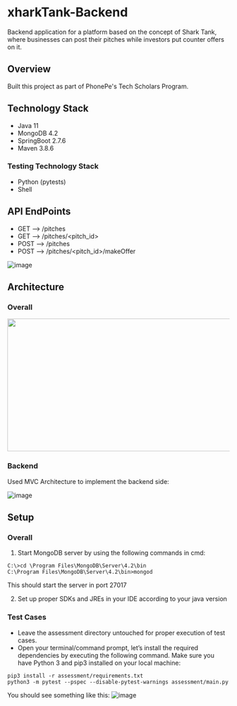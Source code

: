# xharkTank-Backend
Backend application for a platform based on the concept of Shark Tank, where businesses can post their pitches while investors put counter offers on it. 
## Overview
Built this project as part of PhonePe's Tech Scholars Program.
## Technology Stack
* Java 11
* MongoDB 4.2
* SpringBoot 2.7.6
* Maven 3.8.6
### Testing Technology Stack
* Python (pytests)
* Shell
## API EndPoints
* GET --> /pitches
* GET --> /pitches/<pitch_id>
* POST --> /pitches
* POST --> /pitches/<pitch_id>/makeOffer

![image](https://user-images.githubusercontent.com/58912231/204361023-d7a38d3e-bf1e-4bcb-83e4-80e4f769381e.png)

## Architecture
### Overall
<image src = "https://user-images.githubusercontent.com/58912231/204363014-2b86356d-75ea-485a-87dc-cd21953d715c.png" width =600 height = 300/>

### Backend
Used MVC Architecture to implement the backend side:

![image](https://user-images.githubusercontent.com/58912231/204363920-46d20bf0-0f24-442d-bab8-ef4c9a183f40.png)

## Setup
### Overall
1. Start MongoDB server by using the following commands in cmd:
```
C:\>cd \Program Files\MongoDB\Server\4.2\bin
C:\Program Files\MongoDB\Server\4.2\bin>mongod
```
This should start the server in port 27017

2. Set up proper SDKs and JREs in your IDE according to your java version

### Test Cases
* Leave the assessment directory untouched for proper execution of test cases.
* Open your terminal/command prompt, let’s install the required dependencies by executing the following command. Make sure you have Python 3 and pip3 installed on your local machine: 

```
pip3 install -r assessment/requirements.txt
python3 -m pytest --pspec --disable-pytest-warnings assessment/main.py
```
You should see something like this:
![image](https://user-images.githubusercontent.com/58912231/204366346-7f06810c-ea80-4b53-a98a-146c020c0863.png)



